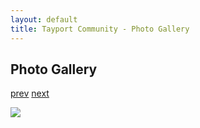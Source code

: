 ```yaml
---
layout: default
title: Tayport Community - Photo Gallery
---
```

## Photo Gallery

[prev](http://tayport.org.uk/photo/131) [next](http://tayport.org.uk/photo/133)

![ ](http://tayport.org.uk/media/132.jpg " ")

